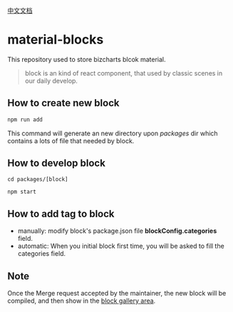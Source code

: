 [中文文档](./README.md)

# material-blocks

This repository used to store bizcharts blcok material.

> block is an kind of react component, that used by classic scenes in our daily develop.

## How to create new block

```bash
npm run add
```

This command will generate an new directory upon *packages* dir which contains a lots of file that needed by block.

## How to develop block

```
cd packages/[block]

npm start
```

## How to add tag to block

- manually: modify block's package.json file **blockConfig.categories** field.
- automatic: When you initial block first time, you will be asked to fill the categories field.

## Note

Once the Merge request accepted by the maintainer, the new block will be compiled, and then show in the [block gallery area](bizcharts.net).
